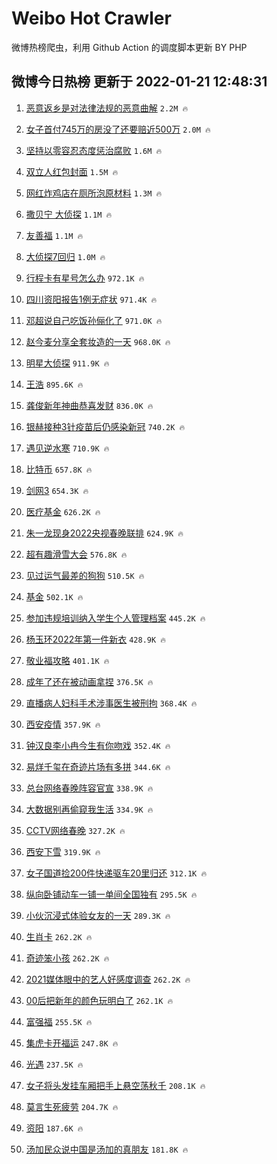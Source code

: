 # Weibo Hot Crawler 



微博热榜爬虫，利用 Github Action 的调度脚本更新 BY PHP 


## 微博今日热榜 更新于 2022-01-21 12:48:31 
1. [恶意返乡是对法律法规的恶意曲解](https://s.weibo.com/weibo?q=%23%E6%81%B6%E6%84%8F%E8%BF%94%E4%B9%A1%E6%98%AF%E5%AF%B9%E6%B3%95%E5%BE%8B%E6%B3%95%E8%A7%84%E7%9A%84%E6%81%B6%E6%84%8F%E6%9B%B2%E8%A7%A3%23&Refer=top) `2.2M 🔥` 

1. [女子首付745万的房没了还要赔近500万](https://s.weibo.com/weibo?q=%23%E5%A5%B3%E5%AD%90%E9%A6%96%E4%BB%98745%E4%B8%87%E7%9A%84%E6%88%BF%E6%B2%A1%E4%BA%86%E8%BF%98%E8%A6%81%E8%B5%94%E8%BF%91500%E4%B8%87%23&Refer=top) `2.0M 🔥` 

1. [坚持以零容忍态度惩治腐败](https://s.weibo.com/weibo?q=%23%E5%9D%9A%E6%8C%81%E4%BB%A5%E9%9B%B6%E5%AE%B9%E5%BF%8D%E6%80%81%E5%BA%A6%E6%83%A9%E6%B2%BB%E8%85%90%E8%B4%A5%23&Refer=top) `1.6M 🔥` 

1. [双立人红包封面](https://s.weibo.com/weibo?q=%E5%8F%8C%E7%AB%8B%E4%BA%BA%E7%BA%A2%E5%8C%85%E5%B0%81%E9%9D%A2&Refer=top) `1.5M 🔥` 

1. [网红炸鸡店在厕所泡原材料](https://s.weibo.com/weibo?q=%23%E7%BD%91%E7%BA%A2%E7%82%B8%E9%B8%A1%E5%BA%97%E5%9C%A8%E5%8E%95%E6%89%80%E6%B3%A1%E5%8E%9F%E6%9D%90%E6%96%99%23&Refer=top) `1.3M 🔥` 

1. [撒贝宁 大侦探](https://s.weibo.com/weibo?q=%E6%92%92%E8%B4%9D%E5%AE%81%20%E5%A4%A7%E4%BE%A6%E6%8E%A2&Refer=top) `1.1M 🔥` 

1. [友善福](https://s.weibo.com/weibo?q=%23%E5%8F%8B%E5%96%84%E7%A6%8F%23&Refer=top) `1.1M 🔥` 

1. [大侦探7回归](https://s.weibo.com/weibo?q=%23%E5%A4%A7%E4%BE%A6%E6%8E%A27%E5%9B%9E%E5%BD%92%23&Refer=top) `1.0M 🔥` 

1. [行程卡有星号怎么办](https://s.weibo.com/weibo?q=%23%E8%A1%8C%E7%A8%8B%E5%8D%A1%E6%9C%89%E6%98%9F%E5%8F%B7%E6%80%8E%E4%B9%88%E5%8A%9E%23&Refer=top) `972.1K 🔥` 

1. [四川资阳报告1例无症状](https://s.weibo.com/weibo?q=%23%E5%9B%9B%E5%B7%9D%E8%B5%84%E9%98%B3%E6%8A%A5%E5%91%8A1%E4%BE%8B%E6%97%A0%E7%97%87%E7%8A%B6%23&Refer=top) `971.4K 🔥` 

1. [邓超说自己吃饭孙俪化了](https://s.weibo.com/weibo?q=%23%E9%82%93%E8%B6%85%E8%AF%B4%E8%87%AA%E5%B7%B1%E5%90%83%E9%A5%AD%E5%AD%99%E4%BF%AA%E5%8C%96%E4%BA%86%23&Refer=top) `971.0K 🔥` 

1. [赵今麦分享全套妆造的一天](https://s.weibo.com/weibo?q=%23%E8%B5%B5%E4%BB%8A%E9%BA%A6%E5%88%86%E4%BA%AB%E5%85%A8%E5%A5%97%E5%A6%86%E9%80%A0%E7%9A%84%E4%B8%80%E5%A4%A9%23&Refer=top) `968.0K 🔥` 

1. [明星大侦探](https://s.weibo.com/weibo?q=%E6%98%8E%E6%98%9F%E5%A4%A7%E4%BE%A6%E6%8E%A2&Refer=top) `911.9K 🔥` 

1. [王浩](https://s.weibo.com/weibo?q=%E7%8E%8B%E6%B5%A9&Refer=top) `895.6K 🔥` 

1. [龚俊新年神曲恭喜发财](https://s.weibo.com/weibo?q=%23%E9%BE%9A%E4%BF%8A%E6%96%B0%E5%B9%B4%E7%A5%9E%E6%9B%B2%E6%81%AD%E5%96%9C%E5%8F%91%E8%B4%A2%23&Refer=top) `836.0K 🔥` 

1. [银赫接种3针疫苗后仍感染新冠](https://s.weibo.com/weibo?q=%23%E9%93%B6%E8%B5%AB%E6%8E%A5%E7%A7%8D3%E9%92%88%E7%96%AB%E8%8B%97%E5%90%8E%E4%BB%8D%E6%84%9F%E6%9F%93%E6%96%B0%E5%86%A0%23&Refer=top) `740.2K 🔥` 

1. [遇见逆水寒](https://s.weibo.com/weibo?q=%23%E9%81%87%E8%A7%81%E9%80%86%E6%B0%B4%E5%AF%92%23&Refer=top) `710.9K 🔥` 

1. [比特币](https://s.weibo.com/weibo?q=%E6%AF%94%E7%89%B9%E5%B8%81&Refer=top) `657.8K 🔥` 

1. [剑网3](https://s.weibo.com/weibo?q=%23%E5%89%91%E7%BD%913%23&Refer=top) `654.3K 🔥` 

1. [医疗基金](https://s.weibo.com/weibo?q=%23%E5%8C%BB%E7%96%97%E5%9F%BA%E9%87%91%23&Refer=top) `626.2K 🔥` 

1. [朱一龙现身2022央视春晚联排](https://s.weibo.com/weibo?q=%23%E6%9C%B1%E4%B8%80%E9%BE%99%E7%8E%B0%E8%BA%AB2022%E5%A4%AE%E8%A7%86%E6%98%A5%E6%99%9A%E8%81%94%E6%8E%92%23&Refer=top) `624.9K 🔥` 

1. [超有趣滑雪大会](https://s.weibo.com/weibo?q=%E8%B6%85%E6%9C%89%E8%B6%A3%E6%BB%91%E9%9B%AA%E5%A4%A7%E4%BC%9A&Refer=top) `576.8K 🔥` 

1. [见过运气最差的狗狗](https://s.weibo.com/weibo?q=%23%E8%A7%81%E8%BF%87%E8%BF%90%E6%B0%94%E6%9C%80%E5%B7%AE%E7%9A%84%E7%8B%97%E7%8B%97%23&Refer=top) `510.5K 🔥` 

1. [基金](https://s.weibo.com/weibo?q=%E5%9F%BA%E9%87%91&Refer=top) `502.1K 🔥` 

1. [参加违规培训纳入学生个人管理档案](https://s.weibo.com/weibo?q=%23%E5%8F%82%E5%8A%A0%E8%BF%9D%E8%A7%84%E5%9F%B9%E8%AE%AD%E7%BA%B3%E5%85%A5%E5%AD%A6%E7%94%9F%E4%B8%AA%E4%BA%BA%E7%AE%A1%E7%90%86%E6%A1%A3%E6%A1%88%23&Refer=top) `445.2K 🔥` 

1. [杨玉环2022年第一件新衣](https://s.weibo.com/weibo?q=%23%E6%9D%A8%E7%8E%89%E7%8E%AF2022%E5%B9%B4%E7%AC%AC%E4%B8%80%E4%BB%B6%E6%96%B0%E8%A1%A3%23&Refer=top) `428.9K 🔥` 

1. [敬业福攻略](https://s.weibo.com/weibo?q=%23%E6%95%AC%E4%B8%9A%E7%A6%8F%E6%94%BB%E7%95%A5%23&Refer=top) `401.1K 🔥` 

1. [成年了还在被动画拿捏](https://s.weibo.com/weibo?q=%23%E6%88%90%E5%B9%B4%E4%BA%86%E8%BF%98%E5%9C%A8%E8%A2%AB%E5%8A%A8%E7%94%BB%E6%8B%BF%E6%8D%8F%23&Refer=top) `376.5K 🔥` 

1. [直播病人妇科手术涉事医生被刑拘](https://s.weibo.com/weibo?q=%23%E7%9B%B4%E6%92%AD%E7%97%85%E4%BA%BA%E5%A6%87%E7%A7%91%E6%89%8B%E6%9C%AF%E6%B6%89%E4%BA%8B%E5%8C%BB%E7%94%9F%E8%A2%AB%E5%88%91%E6%8B%98%23&Refer=top) `368.4K 🔥` 

1. [西安疫情](https://s.weibo.com/weibo?q=%23%E8%A5%BF%E5%AE%89%E7%96%AB%E6%83%85%23&Refer=top) `357.9K 🔥` 

1. [钟汉良李小冉今生有你吻戏](https://s.weibo.com/weibo?q=%23%E9%92%9F%E6%B1%89%E8%89%AF%E6%9D%8E%E5%B0%8F%E5%86%89%E4%BB%8A%E7%94%9F%E6%9C%89%E4%BD%A0%E5%90%BB%E6%88%8F%23&Refer=top) `352.4K 🔥` 

1. [易烊千玺在奇迹片场有多拼](https://s.weibo.com/weibo?q=%23%E6%98%93%E7%83%8A%E5%8D%83%E7%8E%BA%E5%9C%A8%E5%A5%87%E8%BF%B9%E7%89%87%E5%9C%BA%E6%9C%89%E5%A4%9A%E6%8B%BC%23&Refer=top) `344.6K 🔥` 

1. [总台网络春晚阵容官宣](https://s.weibo.com/weibo?q=%23%E6%80%BB%E5%8F%B0%E7%BD%91%E7%BB%9C%E6%98%A5%E6%99%9A%E9%98%B5%E5%AE%B9%E5%AE%98%E5%AE%A3%23&Refer=top) `338.9K 🔥` 

1. [大数据别再偷窥我生活](https://s.weibo.com/weibo?q=%E5%A4%A7%E6%95%B0%E6%8D%AE%E5%88%AB%E5%86%8D%E5%81%B7%E7%AA%A5%E6%88%91%E7%94%9F%E6%B4%BB&Refer=top) `334.9K 🔥` 

1. [CCTV网络春晚](https://s.weibo.com/weibo?q=%23CCTV%E7%BD%91%E7%BB%9C%E6%98%A5%E6%99%9A%23&Refer=top) `327.2K 🔥` 

1. [西安下雪](https://s.weibo.com/weibo?q=%E8%A5%BF%E5%AE%89%E4%B8%8B%E9%9B%AA&Refer=top) `319.9K 🔥` 

1. [女子国道捡200件快递驱车20里归还](https://s.weibo.com/weibo?q=%23%E5%A5%B3%E5%AD%90%E5%9B%BD%E9%81%93%E6%8D%A1200%E4%BB%B6%E5%BF%AB%E9%80%92%E9%A9%B1%E8%BD%A620%E9%87%8C%E5%BD%92%E8%BF%98%23&Refer=top) `312.1K 🔥` 

1. [纵向卧铺动车一铺一单间全国独有](https://s.weibo.com/weibo?q=%23%E7%BA%B5%E5%90%91%E5%8D%A7%E9%93%BA%E5%8A%A8%E8%BD%A6%E4%B8%80%E9%93%BA%E4%B8%80%E5%8D%95%E9%97%B4%E5%85%A8%E5%9B%BD%E7%8B%AC%E6%9C%89%23&Refer=top) `295.5K 🔥` 

1. [小伙沉浸式体验女友的一天](https://s.weibo.com/weibo?q=%E5%B0%8F%E4%BC%99%E6%B2%89%E6%B5%B8%E5%BC%8F%E4%BD%93%E9%AA%8C%E5%A5%B3%E5%8F%8B%E7%9A%84%E4%B8%80%E5%A4%A9&Refer=top) `289.3K 🔥` 

1. [生肖卡](https://s.weibo.com/weibo?q=%23%E7%94%9F%E8%82%96%E5%8D%A1%23&Refer=top) `262.2K 🔥` 

1. [奇迹笨小孩](https://s.weibo.com/weibo?q=%E5%A5%87%E8%BF%B9%E7%AC%A8%E5%B0%8F%E5%AD%A9&Refer=top) `262.2K 🔥` 

1. [2021媒体眼中的艺人好感度调查](https://s.weibo.com/weibo?q=%232021%E5%AA%92%E4%BD%93%E7%9C%BC%E4%B8%AD%E7%9A%84%E8%89%BA%E4%BA%BA%E5%A5%BD%E6%84%9F%E5%BA%A6%E8%B0%83%E6%9F%A5%23&Refer=top) `262.2K 🔥` 

1. [00后把新年的颜色玩明白了](https://s.weibo.com/weibo?q=%2300%E5%90%8E%E6%8A%8A%E6%96%B0%E5%B9%B4%E7%9A%84%E9%A2%9C%E8%89%B2%E7%8E%A9%E6%98%8E%E7%99%BD%E4%BA%86%23&Refer=top) `262.1K 🔥` 

1. [富强福](https://s.weibo.com/weibo?q=%23%E5%AF%8C%E5%BC%BA%E7%A6%8F%23&Refer=top) `255.5K 🔥` 

1. [集虎卡开福运](https://s.weibo.com/weibo?q=%E9%9B%86%E8%99%8E%E5%8D%A1%E5%BC%80%E7%A6%8F%E8%BF%90&Refer=top) `247.8K 🔥` 

1. [光遇](https://s.weibo.com/weibo?q=%23%E5%85%89%E9%81%87%23&Refer=top) `237.5K 🔥` 

1. [女子将头发挂车厢把手上悬空荡秋千](https://s.weibo.com/weibo?q=%23%E5%A5%B3%E5%AD%90%E5%B0%86%E5%A4%B4%E5%8F%91%E6%8C%82%E8%BD%A6%E5%8E%A2%E6%8A%8A%E6%89%8B%E4%B8%8A%E6%82%AC%E7%A9%BA%E8%8D%A1%E7%A7%8B%E5%8D%83%23&Refer=top) `208.1K 🔥` 

1. [莫言生死疲劳](https://s.weibo.com/weibo?q=%E8%8E%AB%E8%A8%80%E7%94%9F%E6%AD%BB%E7%96%B2%E5%8A%B3&Refer=top) `204.7K 🔥` 

1. [资阳](https://s.weibo.com/weibo?q=%E8%B5%84%E9%98%B3&Refer=top) `187.6K 🔥` 

1. [汤加民众说中国是汤加的真朋友](https://s.weibo.com/weibo?q=%23%E6%B1%A4%E5%8A%A0%E6%B0%91%E4%BC%97%E8%AF%B4%E4%B8%AD%E5%9B%BD%E6%98%AF%E6%B1%A4%E5%8A%A0%E7%9A%84%E7%9C%9F%E6%9C%8B%E5%8F%8B%23&Refer=top) `181.8K 🔥` 

